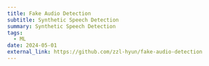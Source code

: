 ```yaml
---
title: Fake Audio Detection
subtitle: Synthetic Speech Detection
summary: Synthetic Speech Detection
tags:
  - ML
date: 2024-05-01
external_link: https://github.com/zzl-hyun/fake-audio-detection
---
```


